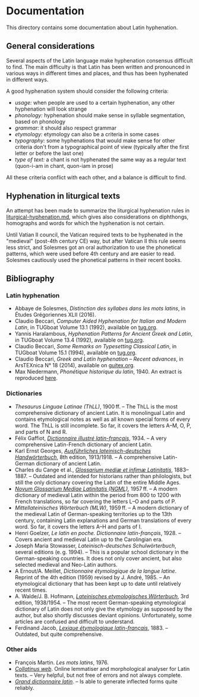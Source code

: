 # Documentation

This directory contains some documentation about Latin hyphenation.

## General considerations

Several aspects of the Latin language make hyphenation consensus difficult to find. The main difficulty is that Latin has been written and pronounced in various ways in different times and places, and thus has been hyphenated in different ways.

A good hyphenation system should consider the following criteria:

- _usage:_ when people are used to a certain hyphenation, any other hyphenation will look strange
- _phonology:_ hyphenation should make sense in syllable segmentation, based on phonology
- _grammar:_ it should also respect grammar
- _etymology:_ etymology can also be a criteria in some cases
- _typography:_ some hyphenations that would make sense for other criteria don't from a typographical point of view (typically after the first letter or before the last one)
- _type of text:_ a chant is not hyphenated the same way as a regular text (quon-i-am in chant, quon-iam in prose)

All these criteria conflict with each other, and a balance is difficult to find.

## Hyphenation in liturgical texts

An attempt has been made to summarize the liturgical hyphenation rules in [liturgical-hyphenation.md](liturgical-hyphenation.md), which gives also considerations on diphthongs, homographs and words for which the hyphenation is not certain.

Until Vatian II council, the Vatican required texts to be hyphenated in the "medieval" (post-4th century CE) way, but after Vatican II this rule seems less strict, and Solesmes got an oral authorization to use the phonetical patterns, which were used before 4th century and are easier to read. Solesmes cautiously used the phonetical patterns in their recent books.

## Bibliography
### Latin hyphenation
- Abbaye de Solesmes, *Distinction des syllabes dans les mots latins*, in
  Études Grégoriennes XLII (2016).
- Claudio Beccari, *Computer Aided Hyphenation for Italian and Modern Latin*,
  in TUGboat Volume 13.1 (1992), available on
  [tug.org](https://tug.org/TUGboat/tb13-1/tb34becc.pdf).
- Yannis Haralambous, *Hyphenation Patterns for Ancient Greek and Latin*, in
  TUGboat Volume 13.4 (1992), available on
  [tug.org](https://tug.org/TUGboat/tb13-4/tb37hara-hyfgl.pdf).
- Claudio Beccari, *Some Remarks on Typesetting Classical Latin*, in TUGboat
  Volume 15.1 (1994), available on
  [tug.org](https://tug.org/TUGboat/tb15-1/tb42becc-ancient.pdf).
- Claudio Beccari, *Greek and Latin hyphenation – Recent advances*, in
  ArsTEXnica N° 18 (2014), available on
  [guitex.org](http://www.guitex.org/home/images/ArsTeXnica/AT018/GreekLatinHyphens.pdf).
- Max Niedermann, *Phonétique historique du latin*, 1940. An extract is
  reproduced [here](liturgical-hyphenation.md#Phonétique-historique-du-latin).

### Dictionaries
- *Thesaurus Linguae Latinae (ThLL)*, 1900 ff. – The ThLL is the most
  comprehensive dictionary of ancient Latin. It is monolingual Latin and
  contains etymological notes as well as all known special forms of every word.
  The ThLL is still incomplete. So far, it covers the letters A–M, O, P, and
  parts of N and R.
- Félix Gaffiot, [*Dictionnaire illustré
  latin-français*](https://www.lexilogos.com/latin/gaffiot.php), 1934. – A very
  comprehensive Latin-French dictionary of ancient Latin.
- Karl Ernst Georges, [*Ausführliches lateinisch-deutsches
  Handwörterbuch*](http://www.zeno.org/Georges-1913), 8th edition, 1913/1918. –
  A comprehensive Latin-German dictionary of ancient Latin.
- Charles du Cange et al., [*Glossarium mediæ et infimæ
  Latinitatis*](http://ducange.enc.sorbonne.fr/), 1883–1887. – Outdated and
  intended for historians rather than philologists, but still the only
  dictionary covering the Latin of the entire Middle Ages.
- [*Novum Glossarium Mediae Latinitatis (NGML)*](http://glossaria.eu/ngml/),
  1957 ff. – A modern dictionary of medieval Latin within the period from 800
  to 1200 with French translations, so far covering the letters L–O and parts
  of P.
- *Mittellateinisches Wörterbuch (MLW)*, 1959 ff. – A modern dictionary of the
  medieval Latin of German-speaking territories up to the 13th century,
  containing Latin explanations and German translations of every word. So far,
  it covers the letters A–H and parts of I.
- Henri Goelzer, *Le latin en poche. Dictionnaire latin-français*, 1928. –
  Covers ancient and medieval Latin up to the Carolingian era.
- Joseph Maria Stowasser, *Lateinisch-deutsches Schulwörterbuch*, several
  editions (e. g. 1994). – This is a popular school dictionary in the
  German-speaking countries. It does not only cover ancient, but also selected
  medieval and Neo-Latin authors.
- A Ernout/A. Meillet, *Dictionnaire étymologique de la langue latine*.
  Reprint of the 4th edition (1959) revised by J. André, 1985. – An
  etymological dictionary that has been kept up to date until relatively recent
  times.
- A. Walde/J. B. Hofmann, [*Lateinisches etymologisches
  Wörterbuch*](https://archive.org/details/walde/), 3rd edition, 1938/1954. –
  The most recent German-speaking etymological dictionary of Latin does not
  only give the etymology as supposed by the author, but also shortly discusses
  deviant opinions. Unfortunately, some articles are confused and difficult to
  understand.
- Ferdinand Jacob, [*Lexique étymologique
  latin-français*](https://archive.org/stream/LexiqueEtymologiqueLatin-franais),
  1883. – Outdated, but quite comprehensive.

### Other aids
- François Martin. *Les mots latins*, 1976.
- [*Collatinus web*](https://outils.biblissima.fr/en/collatinus-web/). Online
  lemmatiser and morphological analyser for Latin texts. – Very helpful, but
  not free of errors and not always complete.
- [*Grand dictionnaire latin*](https://www.grand-dictionnaire-latin.com/). – Is
  able to generate inflected forms quite reliably.
